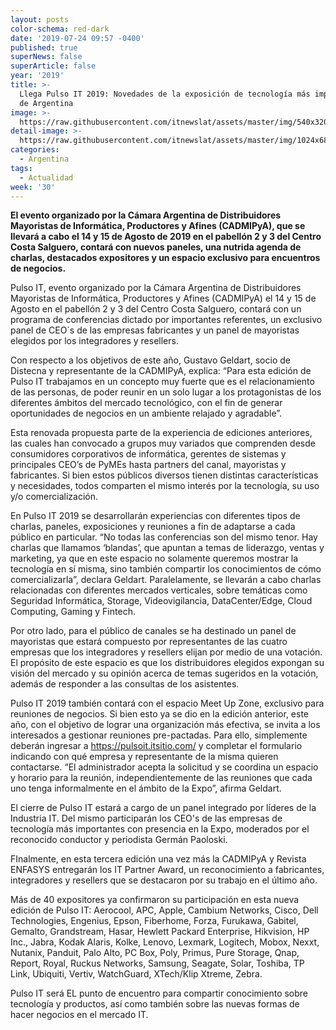 ```yaml
---
layout: posts
color-schema: red-dark
date: '2019-07-24 09:57 -0400'
published: true
superNews: false
superArticle: false
year: '2019'
title: >-
  Llega Pulso IT 2019: Novedades de la exposición de tecnología más importante
  de Argentina
image: >-
  https://raw.githubusercontent.com/itnewslat/assets/master/img/540x320/Pulso-IT-p.jpg
detail-image: >-
  https://raw.githubusercontent.com/itnewslat/assets/master/img/1024x680/Pulso-IT-g.jpg
categories:
  - Argentina
tags:
  - Actualidad
week: '30'
---
```

**El evento organizado por la Cámara Argentina de Distribuidores Mayoristas de Informática, Productores y Afines (CADMIPyA), que se llevará a cabo el 14 y 15 de Agosto de 2019 en el pabellón 2 y 3 del Centro Costa Salguero, contará con nuevos paneles, una nutrida agenda de charlas, destacados expositores y un espacio exclusivo para encuentros de negocios.**

Pulso IT, evento organizado por la Cámara Argentina de Distribuidores Mayoristas de Informática, Productores y Afines (CADMIPyA) el 14 y 15 de Agosto en el pabellón 2 y 3 del Centro Costa Salguero, contará con un programa de conferencias dictado por importantes referentes, un exclusivo panel de CEO´s de las empresas fabricantes y un panel de mayoristas elegidos por los integradores y resellers.

Con respecto a los objetivos de este año, Gustavo Geldart, socio de Distecna y representante de la CADMIPyA, explica: “Para esta edición de Pulso IT trabajamos en un concepto muy fuerte que es el relacionamiento de las personas, de poder reunir en un solo lugar a los protagonistas de los diferentes ámbitos del mercado tecnológico, con el fin de generar oportunidades de negocios en un ambiente relajado y agradable”.

Esta renovada propuesta parte de la experiencia de ediciones anteriores, las cuales han convocado a grupos muy variados que comprenden desde consumidores corporativos de informática, gerentes de sistemas y principales CEO’s de PyMEs hasta partners del canal, mayoristas y fabricantes. Si bien estos públicos diversos tienen distintas características y necesidades, todos comparten el mismo interés por la tecnología, su uso y/o comercialización.
 
En Pulso IT 2019 se desarrollarán experiencias con diferentes tipos de charlas, paneles, exposiciones y reuniones a fin de adaptarse a cada público en particular. “No todas las conferencias son del mismo tenor. Hay charlas que llamamos ‘blandas’, que apuntan a temas de liderazgo, ventas y marketing, ya que en este espacio no solamente queremos mostrar la tecnología en sí misma, sino también compartir los conocimientos de cómo comercializarla”, declara Geldart. Paralelamente, se llevarán a cabo charlas relacionadas con diferentes mercados verticales, sobre temáticas como Seguridad Informática, Storage, Videovigilancia, DataCenter/Edge, Cloud Computing, Gaming y Fintech.

Por otro lado, para el público de canales se ha destinado un panel de mayoristas que estará compuesto por representantes de las cuatro empresas que los integradores y resellers elijan por medio de una votación. El propósito de este espacio es que los distribuidores elegidos expongan su visión del mercado y su opinión acerca de temas sugeridos en la votación, además de responder a las consultas de los asistentes.

Pulso IT 2019 también contará con el espacio Meet Up Zone, exclusivo para reuniones de negocios. Si bien esto ya se dio en la edición anterior, este año, con el objetivo de lograr una organización más efectiva, se invita a los interesados a gestionar reuniones pre-pactadas. Para ello, simplemente deberán ingresar a https://pulsoit.itsitio.com/ y completar el formulario indicando con qué empresa y representante de la misma quieren contactarse. “El administrador acepta la solicitud y se coordina un espacio y horario para la reunión, independientemente de las reuniones que cada uno tenga informalmente en el ámbito de la Expo”, afirma Geldart.

El cierre de Pulso IT estará a cargo de un panel integrado por líderes de la Industria IT. Del mismo participarán los CEO's de las empresas de tecnología más importantes con presencia en la Expo, moderados por el reconocido conductor y periodista Germán Paoloski. 

FInalmente, en esta tercera edición una vez más la CADMIPyA y Revista ENFASYS entregarán los IT Partner Award, un reconocimiento a fabricantes, integradores y resellers que se destacaron por su  trabajo en el último año.

Más de 40 expositores ya confirmaron su participación en esta nueva edición de Pulso IT: Aerocool, APC, Apple, Cambium Networks, Cisco, Dell Technologies, Engenius, Epson, Fiberhome, Forza,  Furukawa, Gabitel, Gemalto, Grandstream, Hasar, Hewlett Packard Enterprise, Hikvision, HP Inc., Jabra, Kodak Alaris, Kolke, Lenovo, Lexmark, Logitech, Mobox, Nexxt, Nutanix, Panduit, Palo Alto,  PC Box, Poly, Primus, Pure Storage, Qnap, Report, Royal, Ruckus Networks, Samsung, Seagate, Solar, Toshiba, TP Link, Ubiquiti, Vertiv, WatchGuard, XTech/Klip Xtreme, Zebra.

Pulso IT será EL punto de encuentro para compartir conocimiento sobre tecnología y productos, así como también sobre  las nuevas formas de hacer negocios en el mercado IT.
